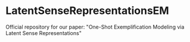 # LatentSenseRepresentationsEM
Official repository for our paper: "One-Shot Exemplification Modeling via Latent Sense Representations"
